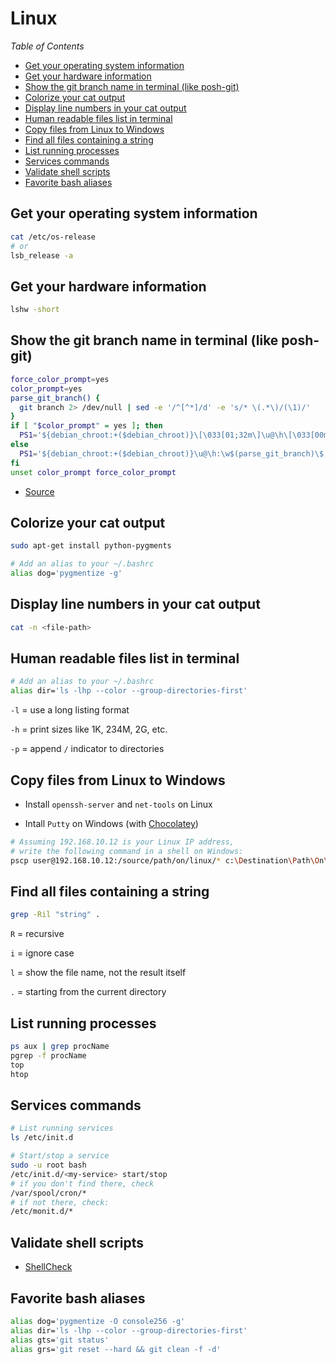 # Linux

_Table of Contents_
<!-- START doctoc generated TOC please keep comment here to allow auto update -->
<!-- DON'T EDIT THIS SECTION, INSTEAD RE-RUN doctoc TO UPDATE -->
<!-- generated with [DocToc](https://github.com/thlorenz/doctoc) -->

- [Get your operating system information](#get-your-operating-system-information)
- [Get your hardware information](#get-your-hardware-information)
- [Show the git branch name in terminal (like posh-git)](#show-the-git-branch-name-in-terminal-like-posh-git)
- [Colorize your cat output](#colorize-your-cat-output)
- [Display line numbers in your cat output](#display-line-numbers-in-your-cat-output)
- [Human readable files list in terminal](#human-readable-files-list-in-terminal)
- [Copy files from Linux to Windows](#copy-files-from-linux-to-windows)
- [Find all files containing a string](#find-all-files-containing-a-string)
- [List running processes](#list-running-processes)
- [Services commands](#services-commands)
- [Validate shell scripts](#validate-shell-scripts)
- [Favorite bash aliases](#favorite-bash-aliases)

<!-- END doctoc generated TOC please keep comment here to allow auto update -->

## Get your operating system information

```sh
cat /etc/os-release
# or
lsb_release -a
```

## Get your hardware information

```sh
lshw -short
```

## Show the git branch name in terminal (like posh-git)

```sh
force_color_prompt=yes
color_prompt=yes
parse_git_branch() {
  git branch 2> /dev/null | sed -e '/^[^*]/d' -e 's/* \(.*\)/(\1)/'
}
if [ "$color_prompt" = yes ]; then
  PS1='${debian_chroot:+($debian_chroot)}\[\033[01;32m\]\u@\h\[\033[00m\]:\[\033[01;34m\]\w\[\033[01;31m\]$(parse_git_branch)\[\033[00m\]\$ '
else
  PS1='${debian_chroot:+($debian_chroot)}\u@\h:\w$(parse_git_branch)\$ '
fi
unset color_prompt force_color_prompt
```

- [Source](https://askubuntu.com/questions/730754/how-do-i-show-the-git-branch-with-colours-in-bash-prompt)

## Colorize your cat output

```sh
sudo apt-get install python-pygments

# Add an alias to your ~/.bashrc
alias dog='pygmentize -g'
```

## Display line numbers in your cat output

```sh
cat -n <file-path>
```

## Human readable files list in terminal

```sh
# Add an alias to your ~/.bashrc
alias dir='ls -lhp --color --group-directories-first'
```

`-l` = use a long listing format

`-h` = print sizes like 1K, 234M, 2G, etc.

`-p` = append `/` indicator to directories

## Copy files from Linux to Windows

- Install `openssh-server` and `net-tools` on Linux

- Intall `Putty` on Windows (with [Chocolatey](https://chocolatey.org/packages/putty))

```sh
# Assuming 192.168.10.12 is your Linux IP address,
# write the following command in a shell on Windows:
pscp user@192.168.10.12:/source/path/on/linux/* c:\Destination\Path\On\Windows
```

## Find all files containing a string

```sh
grep -Ril "string" .
``` 
`R` = recursive

`i` = ignore case

`l` = show the file name, not the result itself

`.` = starting from the current directory

## List running processes

```sh
ps aux | grep procName
pgrep -f procName
top
htop
``` 

## Services commands

```sh
# List running services
ls /etc/init.d

# Start/stop a service
sudo -u root bash
/etc/init.d/<my-service> start/stop
# if you don't find there, check
/var/spool/cron/*
# if not there, check:
/etc/monit.d/*
``` 

## Validate shell scripts

- [ShellCheck](https://www.shellcheck.net/)

## Favorite bash aliases

```sh
alias dog='pygmentize -O console256 -g'
alias dir='ls -lhp --color --group-directories-first'
alias gts='git status'
alias grs='git reset --hard && git clean -f -d'
``` 
